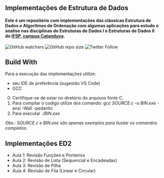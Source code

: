 ## Implementações de Estrutura de Dados

#### Este é um repositório com implementações das clássicas Estrutura de Dados e Algoritmos de Ordenação com algumas aplicações para estudo e analise nas disciplinas de Estruturas de Dados I e Estruturas de Dados II do [IFSP, campus Catanduva](https://ctd.ifsp.edu.br/). 

![GitHub watchers](https://img.shields.io/github/watchers/flaviol-souza/estrutura-dados?style=social)
![GitHub repo size](https://img.shields.io/github/repo-size/flaviol-souza/estrutura-dados)
![Twitter Follow](https://img.shields.io/twitter/follow/flaviolsouza?style=social)

## Build With
Para a execução das implementações utilize: 
* seu IDE de preferência (sugestão VS Code)
* GCC

0. Certifique-se de estar no diretório do arquivos fonte C.
1. Para compilar o codigo utilize dos comando: gcc _SOURCE.c_ -o _BIN.exe_ -ansi -Wall -pedantic
2. Para executar ./_BIN.exe_

_Obs.: SOURCE.c e BIN.exe são apenas exemplos para ilustar os comandos completos._

## Implementações ED2
* Aula 1: Revisão Funções e Ponteiros
* Aula 2: Revisão de Lista (Sequencial e Encadeadas)
* Aula 3: Revisão de Pilha
* Aula 4: Revisão de Fila (Linear e Circular)


